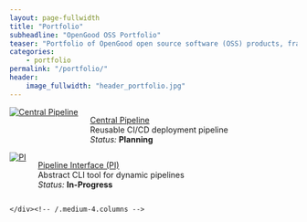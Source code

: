 ```yaml
---
layout: page-fullwidth
title: "Portfolio"
subheadline: "OpenGood OSS Portfolio"
teaser: "Portfolio of OpenGood open source software (OSS) products, frameworks, and solutions"
categories:
    - portfolio
permalink: "/portfolio/"
header:
    image_fullwidth: "header_portfolio.jpg"
---
```


<div class="row t60">
    <div class="medium-4 columns t30">
        <a href="{{ site.porfolio_url }}/central-pipeline" rel="noopener noreferrer" target="_blank">
            <img src="{{ site.urlimg }}/portfolio_central_pipeline.jpg" alt="Central Pipeline" title="Central Pipeline"/>
        </a>
        <p>
            <a href="{{ site.porfolio_url }}/central-pipeline" rel="noopener noreferrer" target="_blank">Central Pipeline</a><br/>
            Reusable CI/CD deployment pipeline<br/>
            <em>Status:</em> <strong>Planning</strong>
        </p>
    </div><!-- /.medium-4.columns -->
    <div class="medium-4 columns t30">
        <a href="{{ site.porfolio_url }}/pi" rel="noopener noreferrer" target="_blank">
            <img src="{{ site.urlimg }}/portfolio_pi.jpg" alt="PI" title="PI"/>
        </a>
        <p>
            <a href="{{ site.porfolio_url }}/pi" rel="noopener noreferrer" target="_blank">Pipeline Interface (PI)</a><br/>
            Abstract CLI tool for dynamic pipelines<br/>
            <em>Status:</em> <strong>In-Progress</strong>
        </p>
    </div><!-- /.medium-4.columns -->
    <div class="medium-4 columns t30">
        
    </div><!-- /.medium-4.columns -->
</div><!-- /.row -->
